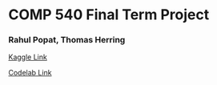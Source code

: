 # COMP 540 Final Term Project
### Rahul Popat, Thomas Herring

[Kaggle Link](https://www.kaggle.com/c/vision-for-agriculture/overview)

[Codelab Link](https://competitions.codalab.org/competitions/23732?secret_key=dba10d3a-a676-4c44-9acf-b45dc92c5fcf#learn_the_details)
